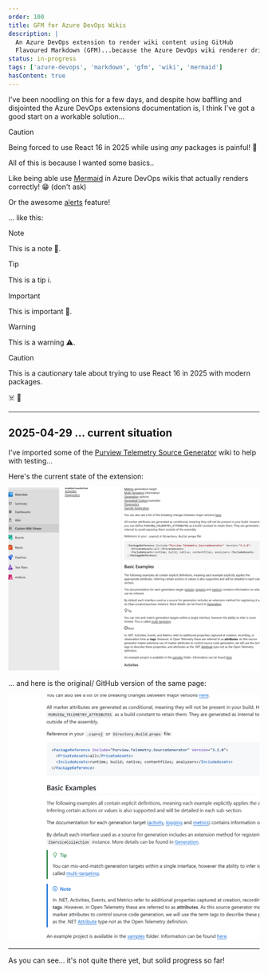 ```yaml
---
order: 100
title: GFM for Azure DevOps Wikis
description: |
  An Azure DevOps extension to render wiki content using GitHub
  Flavoured Markdown (GFM)...because the Azure DevOps wiki renderer drives me crazy 🤬 
status: in-progress
tags: ['azure-devops', 'markdown', 'gfm', 'wiki', 'mermaid']
hasContent: true
---
```


I've been noodling on this for a few days, and despite how
baffling and disjointed the Azure DevOps extensions documentation is, I think I've got a good start on a workable solution...

> [!CAUTION]
> Being forced to use React 16 in 2025 while using _any_ packages is painful! 🩻

All of this is because I wanted some basics..

Like being able use [Mermaid](https://mermaid-js.github.io/mermaid/#/) in Azure DevOps wikis that actually renders correctly! 😁 (don't ask)

Or the awesome [alerts](https://docs.github.com/en/get-started/writing-on-github/getting-started-with-writing-and-formatting-on-github/basic-writing-and-formatting-syntax#alerts) feature!

... like this:

> [!NOTE]
> This is a note 📔.

> [!TIP]
> This is a tip ℹ️.

> [!IMPORTANT]
> This is important 🔔.

> [!WARNING]
> This is a warning ⚠️.

> [!CAUTION]
> This is a cautionary tale about trying to use React 16 in 2025 with modern packages.
> 
> ☠️ 📎

---

## 2025-04-29 ... current situation

I've imported some of the [Purview Telemetry Source Generator](https://github.com/kjldev/purview-telemetry-sourcegenerator) wiki to help with testing...

Here's the current state of the extension:

![Azure DevOps Wiki, with GFM](./gfm-azure-devops/azure-devops-wiki-gfm.png)

... and here is the original/ GitHub version of the same page:

![GitHub Wiki, with GFM](./gfm-azure-devops/github-wiki.png)

---

As you can see... it's not quite there yet, but solid progress so far!
